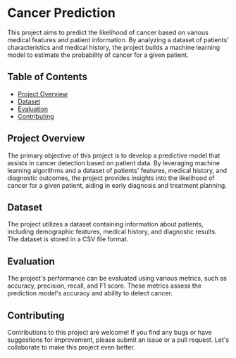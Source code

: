 # Cancer Prediction

This project aims to predict the likelihood of cancer based on various medical features and patient information. By analyzing a dataset of patients' characteristics and medical history, the project builds a machine learning model to estimate the probability of cancer for a given patient.

## Table of Contents

- [Project Overview](#project-overview)
- [Dataset](#dataset)
- [Evaluation](#evaluation)
- [Contributing](#contributing)


## Project Overview

The primary objective of this project is to develop a predictive model that assists in cancer detection based on patient data. By leveraging machine learning algorithms and a dataset of patients' features, medical history, and diagnostic outcomes, the project provides insights into the likelihood of cancer for a given patient, aiding in early diagnosis and treatment planning.

## Dataset

The project utilizes a dataset containing information about patients, including demographic features, medical history, and diagnostic results. The dataset is stored in a CSV file format.

## Evaluation

The project's performance can be evaluated using various metrics, such as accuracy, precision, recall, and F1 score. These metrics assess the prediction model's accuracy and ability to detect cancer. 

## Contributing

Contributions to this project are welcome! If you find any bugs or have suggestions for improvement, please submit an issue or a pull request. Let's collaborate to make this project even better.
